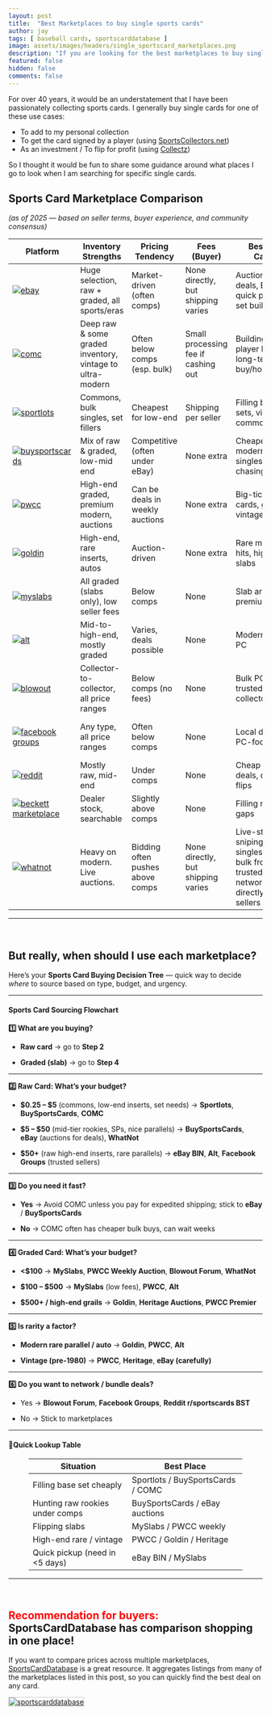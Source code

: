 ```yaml
---
layout: post
title:  "Best Marketplaces to buy single sports cards"
author: jay
tags: [ baseball cards, sportscarddatabase ] 
image: assets/images/headers/single_sportscard_marketplaces.png
description: "If you are looking for the best marketplaces to buy single sportscards, this post is for you."
featured: false
hidden: false
comments: false
---
```


<p>For over 40 years, it would be an understatement that I have been passionately collecting sports cards. I generally buy single cards for one of these use cases:</p>
<ul>
  <li>To add to my personal collection</li>
  <li>To get the card signed by a player (using <a href="https://sportscollectors.net" target="_blank">SportsCollectors.net</a>)</li>
  <li>As an investment / To flip for profit (using <a href="https://collectz.com" target="_blank">Collectz</a>)</li>
</ul>

<p>So I thought it would be fun to share some guidance around what places I go to look when I am searching for specific single cards.</p>


 <h2>Sports Card Marketplace Comparison</h2>

<p><em><i>(as of 2025 — based on seller terms, buyer experience, and community consensus)</i></em>
</p>
<table class="table table-striped table-bordered">
    <thead>
        <tr>
            <th data-col-size="sm">
                Platform
            </th>
            <th data-col-size="md">
                Inventory Strengths
            </th>
            <th data-col-size="sm">
                Pricing Tendency
            </th>
            <th data-col-size="sm">
                Fees (Buyer)
            </th>
            <th data-col-size="md">
                Best Use Cases
            </th>
            <th data-col-size="md">
                Downsides
            </th>
        </tr>
    </thead>
    <tbody>
        <tr>
            <td data-col-size="sm">
                <a href="https://ebay.com" target="_blank"><img src="{{ site.baseurl }}/assets/images/marketplace_logos/ebay.png" alt="ebay" /></a>
            </td>
            <td data-col-size="md">
                Huge selection, raw + graded, all sports/eras
            </td>
            <td data-col-size="sm">
                Market-driven (often comps)
            </td>
            <td data-col-size="sm">
                None directly, but shipping varies
            </td>
            <td data-col-size="md">
                Auctions for deals, BIN for quick pickup, set building
            </td>
            <td data-col-size="md">
                Risk of fakes, competition drives prices up
            </td>
        </tr>
        <tr>
            <td data-col-size="sm">
                <a href="https://comc.com" target="_blank"><img src="{{ site.baseurl }}/assets/images/marketplace_logos/comc.png" alt="comc" /></a>
            </td>
            <td data-col-size="md">
                Deep raw &amp; some graded inventory, vintage to ultra-modern
            </td>
            <td data-col-size="sm">
                Often below comps (esp. bulk)
            </td>
            <td data-col-size="sm">
                Small processing fee if cashing out
            </td>
            <td data-col-size="md">
                Building sets, player lots, long-term buy/hold
            </td>
            <td data-col-size="md">
                2–4 week shipping unless you pay extra
            </td>
        </tr>
        <tr>
            <td data-col-size="sm">
                <a href="https://sportlots.com/?Ref=effillia" target="_blank"><img src="{{ site.baseurl }}/assets/images/marketplace_logos/sportlots.png" alt="sportlots" /></a>
            </td>
            <td data-col-size="md">
                Commons, bulk singles, set fillers
            </td>
            <td data-col-size="sm">
                Cheapest for low-end
            </td>
            <td data-col-size="sm">
                Shipping per seller
            </td>
            <td data-col-size="md">
                Filling base sets, vintage commons
            </td>
            <td data-col-size="md">
                Clunky UI, multiple shipping fees
            </td>
        </tr>
        <tr>
            <td data-col-size="sm">
                <a href="https://buysportscards.com" target="_blank"><img src="{{ site.baseurl }}/assets/images/marketplace_logos/buysportscards.png" alt="buysportscards" /></a>
            </td>
            <td data-col-size="md">
                Mix of raw &amp; graded, low-mid end
            </td>
            <td data-col-size="sm">
                Competitive (often under eBay)
            </td>
            <td data-col-size="sm">
                None extra
            </td>
            <td data-col-size="md">
                Cheaper modern singles, PC chasing
            </td>
            <td data-col-size="md">
                Smaller inventory than eBay
            </td>
        </tr>
        <tr>
            <td data-col-size="sm">
                <a href="https://www.fanaticscollect.com/" target="_blank"><img src="{{ site.baseurl }}/assets/images/marketplace_logos/pwcc.png" alt="pwcc" /></a>
            </td>
            <td data-col-size="md">
                High-end graded, premium modern, auctions
            </td>
            <td data-col-size="sm">
                Can be deals in weekly auctions
            </td>
            <td data-col-size="sm">
                None extra
            </td>
            <td data-col-size="md">
                Big-ticket cards, graded vintage/modern
            </td>
            <td data-col-size="md">
                Less low-end selection
            </td>
        </tr>
        <tr>
            <td data-col-size="sm">
                <a href="https://www.goldin.co/" target="_blank"><img src="{{ site.baseurl }}/assets/images/marketplace_logos/goldin.png" alt="goldin" /></a>
            </td>
            <td data-col-size="md">
                High-end, rare inserts, autos
            </td>
            <td data-col-size="sm">
                Auction-driven
            </td>
            <td data-col-size="sm">
                None extra
            </td>
            <td data-col-size="md">
                Rare modern hits, high-value slabs
            </td>
            <td data-col-size="md">
                Few cheap singles
            </td>
        </tr>
        <tr>
            <td data-col-size="sm">
                <a href="https://www.myslabs.com/" target="_blank"><img src="{{ site.baseurl }}/assets/images/marketplace_logos/myslabs.png" alt="myslabs" /></a>
            </td>
            <td data-col-size="md">
                All graded (slabs only), low seller fees
            </td>
            <td data-col-size="sm">
                Below comps
            </td>
            <td data-col-size="sm">
                None
            </td>
            <td data-col-size="md">
                Slab arbitrage, premium PCs
            </td>
            <td data-col-size="md">
                No raw inventory
            </td>
        </tr>
        <tr>
            <td data-col-size="sm">
                <a href="https://www.alt.xyz/" target="_blank"><img src="{{ site.baseurl }}/assets/images/marketplace_logos/alt.png" alt="alt" /></a>
            </td>
            <td data-col-size="md">
                Mid-to-high-end, mostly graded
            </td>
            <td data-col-size="sm">
                Varies, deals possible
            </td>
            <td data-col-size="sm">
                None
            </td>
            <td data-col-size="md">
                Modern graded PC
            </td>
            <td data-col-size="md">
                Smaller inventory than PWCC/eBay
            </td>
        </tr>
        <tr>
            <td data-col-size="sm">
                <a href="https://www.blowoutforums.com/" target="_blank"><img src="{{ site.baseurl }}/assets/images/marketplace_logos/blowout.png" alt="blowout" /></a>
            </td>
            <td data-col-size="md">
                Collector-to-collector, all price ranges
            </td>
            <td data-col-size="sm">
                Below comps (no fees)
            </td>
            <td data-col-size="sm">
                None
            </td>
            <td data-col-size="md">
                Bulk PC buys, trusted collectors
            </td>
            <td data-col-size="md">
                Must earn rep to get best deals
            </td>
        </tr>
        <tr>
            <td data-col-size="sm">
                <a href="https://www.facebook.com/groups/feed/#" target="_blank"><img src="{{ site.baseurl }}/assets/images/marketplace_logos/facebook_groups.png" alt="facebook groups" /></a>
            </td>
            <td data-col-size="md">
                Any type, all price ranges
            </td>
            <td data-col-size="sm">
                Often below comps
            </td>
            <td data-col-size="sm">
                None
            </td>
            <td data-col-size="md">
                Local deals, PC-focused
            </td>
            <td data-col-size="md">
                Scams possible — need to vet sellers
            </td>
        </tr>
        <tr>
            <td data-col-size="sm">
                <a href="https://www.reddit.com/r/sportscards/" target="_blank"><img src="{{ site.baseurl }}/assets/images/marketplace_logos/reddit.png" alt="reddit" /></a>
            </td>
            <td data-col-size="md">
                Mostly raw, mid-end
            </td>
            <td data-col-size="sm">
                Under comps
            </td>
            <td data-col-size="sm">
                None
            </td>
            <td data-col-size="md">
                Cheap raw deals, quick flips
            </td>
            <td data-col-size="md">
                Less selection
            </td>
        </tr>
        <tr>
            <td data-col-size="sm">
                <a href="https://marketplace.beckett.com/" target="_blank"><img src="{{ site.baseurl }}/assets/images/marketplace_logos/beckett.jpg" alt="beckett marketplace" /></a>
            </td>
            <td data-col-size="md">
                Dealer stock, searchable
            </td>
            <td data-col-size="sm">
                Slightly above comps
            </td>
            <td data-col-size="sm">
                None
            </td>
            <td data-col-size="md">
                Filling rare set gaps
            </td>
            <td data-col-size="md">
                Prices can be high
            </td>
        </tr>
        <tr>
            <td data-col-size="sm">
                <a href="https://whatnot.com/" target="_blank"><img src="{{ site.baseurl }}/assets/images/marketplace_logos/whatnot.png" alt="whatnot" /></a>
            </td>
            <td data-col-size="md">
                Heavy on modern. Live auctions.
            </td>
            <td data-col-size="sm">
                Bidding often pushes above comps
            </td>
            <td data-col-size="sm">
                None directly, but shipping varies
            </td>
            <td data-col-size="md">
                Live-stream sniping for raw singles, buying bulk from trusted sellers, networking directly with sellers
            </td>
            <td data-col-size="md">
                Easy to overpay, condition not always clear, inventory varies.
            </td>
        </tr>
    </tbody>
</table>
<p> 
<hr>
<p>&nbsp;</p>
<h2>But really, when should I use each marketplace?</h2>


<p>
    Here’s your <strong>Sports Card Buying Decision Tree</strong> — quick way to decide <em><i>where</i></em> to source based on type, budget, and urgency.
</p>
<hr>
<h4>Sports Card Sourcing Flowchart</h4>
<p>
    <strong>1️⃣ What are you buying?</strong>
</p>
<ul>
    <li>
        <p>
            <strong>Raw card</strong> → go to <strong>Step 2</strong>
        </p>
    </li>
    <li>
        <p>
            <strong>Graded (slab)</strong> → go to <strong>Step 4</strong>
        </p>
    </li>
</ul>
<hr>
<p>
    <strong>2️⃣ Raw Card: What’s your budget?</strong>
</p>
<ul>
    <li>
        <p>
            <strong>$0.25 – $5</strong> (commons, low-end inserts, set needs) → <strong>Sportlots</strong>, <strong>BuySportsCards</strong>, <strong>COMC</strong>
        </p>
    </li>
    <li>
        <p>
            <strong>$5 – $50</strong> (mid-tier rookies, SPs, nice parallels) → <strong>BuySportsCards</strong>, <strong>eBay</strong> (auctions for deals), <strong>WhatNot</strong>
        </p>
    </li>
    <li>
        <p>
            <strong>$50+</strong> (raw high-end inserts, rare parallels) → <strong>eBay BIN</strong>, <strong>Alt</strong>, <strong>Facebook Groups</strong> (trusted sellers)
        </p>
    </li>
</ul>
<hr>
<p>
    <strong>3️⃣ Do you need it fast?</strong>
</p>
<ul>
    <li>
        <p>
            <strong>Yes</strong> → Avoid COMC unless you pay for expedited shipping; stick to <strong>eBay</strong> / <strong>BuySportsCards</strong>
        </p>
    </li>
    <li>
        <p>
            <strong>No</strong> → COMC often has cheaper bulk buys, can wait weeks
        </p>
    </li>
</ul>
<hr>
<p>
    <strong>4️⃣ Graded Card: What’s your budget?</strong>
</p>
<ul>
    <li>
        <p>
            <strong>&lt;$100</strong> → <strong>MySlabs</strong>, <strong>PWCC Weekly Auction</strong>, <strong>Blowout Forum</strong>, <strong>WhatNot</strong>
        </p>
    </li>
    <li>
        <p>
            <strong>$100 – $500</strong> → <strong>MySlabs</strong> (low fees), <strong>PWCC</strong>, <strong>Alt</strong>
        </p>
    </li>
    <li>
        <p>
            <strong>$500+ / high-end grails</strong> → <strong>Goldin</strong>, <strong>Heritage Auctions</strong>, <strong>PWCC Premier</strong>
        </p>
    </li>
</ul>
<hr>
<p>
    <strong>5️⃣ Is rarity a factor?</strong>
</p>
<ul>
    <li>
        <p>
            <strong>Modern rare parallel / auto</strong> → <strong>Goldin</strong>, <strong>PWCC</strong>, <strong>Alt</strong>
        </p>
    </li>
    <li>
        <p>
            <strong>Vintage (pre-1980)</strong> → <strong>PWCC</strong>, <strong>Heritage</strong>, <strong>eBay (carefully)</strong>
        </p>
    </li>
</ul>
<hr>
<p>
    <strong>6️⃣ Do you want to network / bundle deals?</strong>
</p>
<ul>
    <li>
        <p>
            Yes → <strong>Blowout Forum</strong>, <strong>Facebook Groups</strong>, <strong>Reddit r/sportscards BST</strong>
        </p>
    </li>
    <li>
        <p>
            No → Stick to marketplaces
        </p>
    </li>
</ul>
<hr>
<h4> 📌Quick Lookup Table</h4>
<div class="_tableContainer_1rjym_1">
    <div class="_tableWrapper_1rjym_13 group flex w-fit flex-col-reverse" tabindex="-1">
        <figure class="table">
            <table class="w-fit min-w-(--thread-content-width)">
                <thead>
                    <tr>
                        <th data-col-size="sm">
                            Situation
                        </th>
                        <th data-col-size="sm">
                            Best Place
                        </th>
                    </tr>
                </thead>
                <tbody>
                    <tr>
                        <td data-col-size="sm">
                            Filling base set cheaply
                        </td>
                        <td data-col-size="sm">
                            Sportlots / BuySportsCards / COMC
                        </td>
                    </tr>
                    <tr>
                        <td data-col-size="sm">
                            Hunting raw rookies under comps
                        </td>
                        <td data-col-size="sm">
                            BuySportsCards / eBay auctions
                        </td>
                    </tr>
                    <tr>
                        <td data-col-size="sm">
                            Flipping slabs
                        </td>
                        <td data-col-size="sm">
                            MySlabs / PWCC weekly
                        </td>
                    </tr>
                    <tr>
                        <td data-col-size="sm">
                            High-end rare / vintage
                        </td>
                        <td data-col-size="sm">
                            PWCC / Goldin / Heritage
                        </td>
                    </tr>
                    <tr>
                        <td data-col-size="sm">
                            Quick pickup (need in &lt;5 days)
                        </td>
                        <td data-col-size="sm">
                            eBay BIN / MySlabs
                        </td>
                    </tr>
                </tbody>
            </table>
        </figure>
    </div>
</div>
<hr>
<p>&nbsp;</p>
<h2><font color=red>Recommendation for buyers: </font>SportsCardDatabase has comparison shopping in one place!</h2>

<p>
    If you want to compare prices across multiple marketplaces, <a href="http://www.sportscarddatabase.com/" target="_blank">SportsCardDatabase</a> is a great resource. It aggregates listings from many of the marketplaces listed in this post, so you can quickly find the best deal on any card.
</p>
<p>
<a href="http://www.sportscarddatabase.com/" target="_blank"><img src="https://www.sportscollectors.net/assets/images/sportscarddatabase.png" alt="sportscarddatabase" style="border: 1px solid #cccccc;" /></a>
</p>